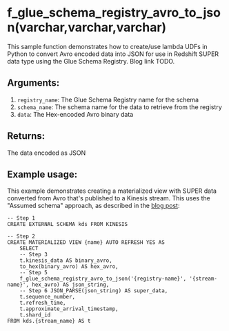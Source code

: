 # f_glue_schema_registry_avro_to_json(varchar,varchar,varchar)

This sample function demonstrates how to create/use lambda UDFs in Python to convert Avro encoded data into JSON for use in Redshift SUPER data type using the Glue Schema Registry.
Blog link TODO.

## Arguments: 
1.  `registry_name`: The Glue Schema Registry name for the schema
2.  `schema_name`: The schema name for the data to retrieve from the registry
3.  `data`: The Hex-encoded Avro binary data

## Returns:
The data encoded as JSON

## Example usage:
This example demonstrates creating a materialized view with SUPER data converted from Avro that's 
published to a Kinesis stream. This uses the "Assumed schema" approach, as described in the
[blog post](link_todo):

```
-- Step 1 
CREATE EXTERNAL SCHEMA kds FROM KINESIS 

-- Step 2 
CREATE MATERIALIZED VIEW {name} AUTO REFRESH YES AS 
    SELECT 
    -- Step 3 
    t.kinesis_data AS binary_avro, 
    to_hex(binary_avro) AS hex_avro,
    -- Step 5 
    f_glue_schema_registry_avro_to_json('{registry-name}', '{stream-name}', hex_avro) AS json_string, 
    -- Step 6 JSON_PARSE(json_string) AS super_data, 
    t.sequence_number,
    t.refresh_time, 
    t.approximate_arrival_timestamp, 
    t.shard_id 
FROM kds.{stream_name} AS t
```